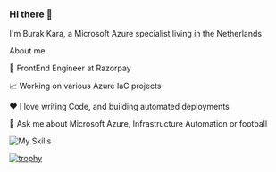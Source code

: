 ### Hi there 👋
I'm Burak Kara, a Microsoft Azure specialist living in the Netherlands

About me

💼 FrontEnd Engineer at Razorpay

📈 Working on various Azure IaC projects 

❤️ I love writing Code, and building automated deployments

💬 Ask me about Microsoft Azure, Infrastructure Automation or football 

![My Skills](https://skillicons.dev/icons?i=azure,vscode,github,terraform)

<!--
**burakkara010/burakkara010** is a ✨ _special_ ✨ repository because its `README.md` (this file) appears on your GitHub profile.

Here are some ideas to get you started:

- 🔭 I’m currently working on ...
- 🌱 I’m currently learning ...
- 👯 I’m looking to collaborate on ...
- 🤔 I’m looking for help with ...
- 💬 Ask me about ...
- 📫 How to reach me: ...
- 😄 Pronouns: ...
- ⚡ Fun fact: ...
-->

[![trophy](https://github-profile-trophy.vercel.app/?username=ryo-ma&theme=juicyfresh)](https://github.com/ryo-ma/github-profile-trophy)
